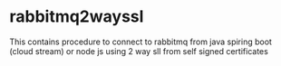 # rabbitmq2wayssl
This contains procedure to connect to rabbitmq from java spiring boot (cloud stream) or node js using 2 way sll from self signed certificates
